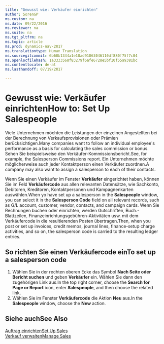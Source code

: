 ```yaml
---
title: "Gewusst wie: Verkäufer einrichten"
author: SorenGP
ms.custom: na
ms.date: 09/22/2016
ms.reviewer: na
ms.suite: na
ms.tgt_pltfrm: na
ms.topic: article
ms.prod: dynamics-nav-2017
ms.translationtype: Human Translation
ms.sourcegitcommit: 6b60b1344a1e18ad91863046110df880f75f7c04
ms.openlocfilehash: 1a3333568f83279f6afe6728e5bf10f55a9381bc
ms.contentlocale: de-at
ms.lasthandoff: 07/19/2017

---
```


# <a name="how-to-set-up-salespeople"></a><span data-ttu-id="baae0-102">Gewusst wie: Verkäufer einrichten</span><span class="sxs-lookup"><span data-stu-id="baae0-102">How to: Set Up Salespeople</span></span>
<span data-ttu-id="baae0-103">Viele Unternehmen möchten die Leistungen der einzelnen Angestellten bei der Berechnung von Verkaufsprovisionen oder Prämien berücksichtigen.</span><span class="sxs-lookup"><span data-stu-id="baae0-103">Many companies want to follow an individual employee's performance as a basis for calculating the sales commission or bonus.</span></span> <span data-ttu-id="baae0-104">Sehen Sie beispielsweise den Verkäufer-Kommissionsbericht.</span><span class="sxs-lookup"><span data-stu-id="baae0-104">See, for example, the Salesperson Commissions report.</span></span> <span data-ttu-id="baae0-105">Ein Unternehmen möchte möglicherweise auch jeder Kontaktperson einen Verkäufer zuordnen.</span><span class="sxs-lookup"><span data-stu-id="baae0-105">A company may also want to assign a salesperson to each of their contacts.</span></span>

<span data-ttu-id="baae0-106">Wenn Sie einen Verkäufer im Fenster **Verkäufer** eingerichtet haben, können Sie im Feld **Verkäufercode** aus allen relevanten Datensätze, wie Sachkonto, Debitoren, Kreditoren, Kontaktpersonen und Kampagnenkarten auswählen.</span><span class="sxs-lookup"><span data-stu-id="baae0-106">When yo have set up a salesperson in the **Salespeople** window, you can select it in the **Salesperson Code** field on all relevant records, such as G/L account, customer, vendor, contacts, and campaign cards.</span></span> <span data-ttu-id="baae0-107">Wenn Sie Rechnungen buchen oder einrichten, werden Gutschriften, Buch.-Blattzeilen, Finanzeinrichtungsgebühren-Aktivitäten usw. mit dem Verkäufercode in die resultierenden Posten übertragen.</span><span class="sxs-lookup"><span data-stu-id="baae0-107">Then, when you post or set up invoices, credit memos, journal lines, finance-setup charge activities, and so on, the salesperson code is carried to the resulting ledger entries.</span></span>

## <a name="to-set-up-a-salesperson-code"></a><span data-ttu-id="baae0-108">So richten Sie einen Verkäufercode ein</span><span class="sxs-lookup"><span data-stu-id="baae0-108">To set up a salesperson code</span></span>
1. <span data-ttu-id="baae0-109">Wählen Sie in der rechten oberen Ecke das Symbol **Nach Seite oder Bericht suchen** und geben **Verkäufer** ein. Wählen Sie dann den zugehörigen Link aus.</span><span class="sxs-lookup"><span data-stu-id="baae0-109">In the top right corner, choose the **Search for Page or Report** icon, enter **Salespeople**, and then choose the related link.</span></span>
2. <span data-ttu-id="baae0-110">Wählen Sie im Fenster **Verkäufercode** die Aktion **Neu** aus.</span><span class="sxs-lookup"><span data-stu-id="baae0-110">In the **Salespeople** window, choose the **New** action.</span></span>

## <a name="see-also"></a><span data-ttu-id="baae0-111">Siehe auch</span><span class="sxs-lookup"><span data-stu-id="baae0-111">See Also</span></span>  
[<span data-ttu-id="baae0-112">Auftrag einrichten</span><span class="sxs-lookup"><span data-stu-id="baae0-112">Set Up Sales</span></span>](sales-setup-sales.md)  
[<span data-ttu-id="baae0-113">Verkauf verwalten</span><span class="sxs-lookup"><span data-stu-id="baae0-113">Manage Sales</span></span>](sales-manage-sales.md)

